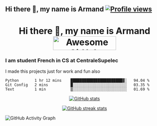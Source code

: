 ## Hi there 👋, my name is Armand          <a href="https://gpvc.arturio.dev/Armand-Morin"><img  src="https://gpvc.arturio.dev/Armand-Morin" alt="Profile views"></a>
<p align=center>
  
</p>


<h1 align="center">Hi there 👋, my name is Armand 
<a href="https://www.producthunt.com/posts/awesome-github-profiles?utm_source=badge-featured&utm_medium=badge&utm_souce=badge-awesome-github-profiles" target="_blank"><img src="https://api.producthunt.com/widgets/embed-image/v1/featured.svg?post_id=277987&theme=light" alt="Awesome GitHub Profiles - Best curated list of developers readme, updated every 15 min | Product Hunt" style="width: 200px; height: 44px;" width="200" height="44" /></a></h1>

### I am student French in CS at CentraleSupelec

I made this projects just for work and fun also 


<!--START_SECTION:waka-->
```text
Python       1 hr 12 mins    ███████████████████████▓░   94.04 % 
Git Config   2 mins          █░░░░░░░░░░░░░░░░░░░░░░░░   03.35 % 
Text         1 min           ▒░░░░░░░░░░░░░░░░░░░░░░░░   01.69 % 
```
<!--END_SECTION:waka-->


<p align=center>
  <a href="https://github-readme-stats.vercel.app/api?username=Armand-Morin&show_icons=true&count_private=true&theme=radical"><img  src="https://github-readme-stats.vercel.app/api?username=Armand-Morin&show_icons=true&count_private=true&theme=radical" alt="GitHub stats"></a>
</p>
<p align=center>
  <a href="https://github-readme-streak-stats.herokuapp.com/?user=Armand-Morin&theme=radical"><img  src="https://github-readme-streak-stats.herokuapp.com/?user=Armand-Morin&theme=radical" alt="GitHub streak stats"></a>
</p>
<!--p align=center>
  <a href="https://github-readme-stats.vercel.app/api/top-langs/?username=Armand-Morin"><img  src="https://github-readme-stats.vercel.app/api/top-langs/?username=Armand-Morin" alt="Top Langs"></a>
</p-->


![GitHub Activity Graph](https://activity-graph.herokuapp.com/graph?username=Armand-Morin)  

